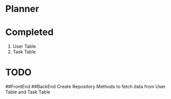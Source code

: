 # Planner
# Completed 
1. User Table
2. Task Table
# TODO
##FrontEnd
##BackEnd
Create Repository Methods to fetch data from User Table and Task Table

